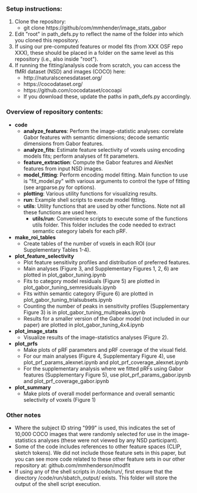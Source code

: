### Setup instructions:
<ol>
  <li>Clone the repository: 
  <ul>
    <li> git clone https://github/com/mmhender/image_stats_gabor
  </ul>
  <li>Edit "root" in path_defs.py to reflect the name of the folder into which you cloned this repository.
  <li>If using our pre-computed features or model fits (from XXX OSF repo XXX), these should be placed in a folder on the same level as this repository (i.e., also inside "root").
  <li>If running the fitting/analysis code from scratch, you can access the fMRI dataset (NSD) and images (COCO) here:
  <ul>
    <li> http://naturalscenesdataset.org/
    <li> https://cocodataset.org/
    <li> https://github.com/cocodataset/cocoapi
    <li> If you download these, update the paths in path_defs.py accordingly.
   </ul>
 </ol>
 
 
### Overview of repository contents:
- <b>code</b>
  - <b>analyze_features</b>: Perform the image-statistic analyses: correlate Gabor features with semantic dimensions; decode semantic dimensions from Gabor features.
  - <b>analyze_fits</b>: Estimate feature selectivity of voxels using encoding models fits; perform analyses of fit parameters.
  - <b>feature_extraction</b>: Compute the Gabor features and AlexNet features from input NSD images.
  - <b>model_fitting</b>: Perform encoding model fitting. Main function to use is "fit_model.py" with various arguments to control the type of fitting (see argparse.py for options).
  - <b>plotting</b>: Various utility functions for visualizing results.
  - <b>run</b>: Example shell scripts to execute model fitting. 
  - <b>utils</b>: Utility functions that are used by other functions. Note not all these functions are used here.
    - <b>utils/run</b>: Convenience scripts to execute some of the functions utils folder. This folder includes the code needed to extract semantic category labels for each pRF.
- <b>make_roi_tables</b>
    - Create tables of the number of voxels in each ROI (our Supplementary Tables 1-4).
- <b>plot_feature_selectivity</b>
    - Plot feature sensitivity profiles and distribution of preferred features.
    - Main analyses (Figure 3, and Supplementary Figures 1, 2, 6) are plotted in plot_gabor_tuning.ipynb
    - Fits to category model residuals (Figure 5) are plotted in plot_gabor_tuning_semresiduals.ipynb
    - Fits within semantic category (Figure 6) are plotted in plot_gabor_tuning_trialsubsets.ipynb
    - Counting the number of peaks in sensitivity profiles (Supplementary Figure 3) is in plot_gabor_tuning_multipeaks.ipynb
    - Results for a smaller version of the Gabor model (not included in our paper) are plotted in plot_gabor_tuning_4x4.ipynb
- <b>plot_image_stats</b>
    - Visualize results of the image-statistics analyses (Figure 2).
- <b>plot_prfs</b>
    - Make plots of pRF parameters and pRF coverage of the visual field.
    - For our main analyses (Figure 4, Supplementary Figure 4), use plot_prf_params_alexnet.ipynb and plot_prf_coverage_alexnet.ipynb
    - For the supplementary analysis where we fitted pRFs using Gabor features (Supplementary Figure 5), use plot_prf_params_gabor.ipynb and plot_prf_coverage_gabor.ipynb
- <b>plot_summary</b>
     - Make plots of overall model performance and overall semantic selectivity of voxels (Figure 1)
 
### Other notes
 - Where the subject ID string "999" is used, this indicates the set of 10,000 COCO images that were randomly selected for use in the image-statistics analyses (these were not viewed by any NSD participant).
 - Some of the code includes references to other feature spaces (CLIP, sketch tokens). We did not include those feature sets in this paper, but you can see more code related to these other feature sets in our other repository at: github.com/mmhenderson/modfit
 - If using any of the shell scripts in /code/run/, first ensure that the directory /code/run/sbatch_output/ exists. This folder will store the output of the shell script execution. 
 


